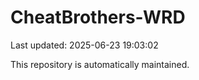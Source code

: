 # CheatBrothers-WRD

Last updated: 2025-06-23 19:03:02

This repository is automatically maintained.
